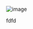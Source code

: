 ![image](https://github.com/pietro-fantini/Cost-Drivers-Dashboard/assets/136325329/f9eaddad-416a-4535-a246-b901a89a03fd)

fdfd
